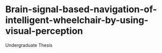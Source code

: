 # Brain-signal-based-navigation-of-intelligent-wheelchair-by-using-visual-perception
Undergraduate Thesis
